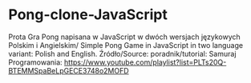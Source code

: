 # Pong-clone-JavaScript
Prota Gra Pong napisana w JavaScript w dwóch wersjach językowych Polskim i Angielskim/ Simple Pong Game in JavaScript in two language variant: Polish and English.
Źródło/Source: poradnik/tutorial: Samuraj Programowania: https://www.youtube.com/playlist?list=PLTs20Q-BTEMMSpaBeLpGECE3748o2MOFD 

